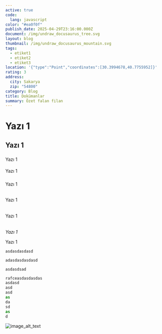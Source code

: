 ```yaml
---
active: true
code:
  lang: javascript
color: "#ea0f0f"
publish_date: 2025-04-29T23:16:00.000Z
document: /img/undraw_docusaurus_tree.svg
layout: blog
thumbnail: /img/undraw_docusaurus_mountain.svg
tags:
  - etiket1
  - etiket2
  - etiket3
location: '{"type":"Point","coordinates":[30.3994678,40.7755952]}'
rating: 3
address:
  city: Sakarya
  zip: "54800"
category: Blog
title: Dokümanlar
summary: Özet falan filan
---
```

# Yazı 1



## Yazı 1


### 
Yazı 1



#### 
Yazı 1



##### 

Yazı 1



###### 
Yazı 1



###### 
Yazı 1



###### 
*Yazı 1*


Yazı 1




`asdasdasdasd`

`adasdasdasdasd`

`asdasdsad`

```jsx
rafceasdasdasdas
asdasd
asd
asd
as
da
sd
as
d
```

![image_alt_text](/img/undraw_docusaurus_react.svg "image_title")
